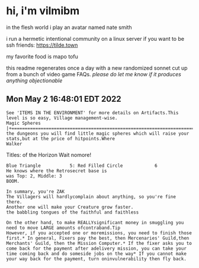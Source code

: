 # hi, i'm vilmibm

in the flesh world i play an avatar named nate smith

i run a hermetic intentional community on a linux server if you want to be ssh friends: https://tilde.town

my favorite food is mapo tofu

this readme regenerates once a day with a new randomized sonnet cut up from a bunch of video game FAQs.
_please do let me know if it produces anything objectionable_

## Mon May  2 16:48:01 EDT 2022

    See 'ITEMS IN THE ENVIRONMENT' for more details on Artifacts.This level is so easy, Village management-wise.
    Magic Spheres |+=============================================================================+In the dungeons you will find little magic spheres which will raise your stats,but at the price of hitpoints.Where
    Walker Titles: of the Horizon
    Wait nomore!
    
    Blue Triangle 			5: Red Filled Circle 			6
    He knows where the Retrosecret base is
    was Top: 2, Middle: 3
    BOOM.
    
    In summary, you're ZAK
    The Villagers will hardlycomplain about anything, so you're fine there.
    Another one will make your Creature grow faster.
    the babbling tongues of the faithful and faithless
    
    On the other hand, to make REALLYsignificant money in smuggling you need to move LARGE amounts ofcontraband.Tip
    However, if you accepted one or moremissions, you need to finish those first.* In general, Fixers pay the best, then Mercenaries' Guild,then Merchants' Guild, then the Mission Computer.* If the fixer asks you to come back for the payment after adelivery mission, you can take your time coming back and do someside jobs on the way* If you cannot make your way back for the payment, turn oninvulnerability then fly back.
